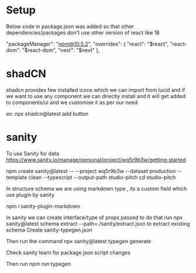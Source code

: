 # Setup
Below code in package.json was added so that other dependencies/packages don't use other version of react like 18

"packageManager": "npm@10.5.2",
  "overrides": {
    "react": "$react",
    "react-dom": "$react-dom",
    "next": "$next"
  },

# shadCN
shadcn provides few installed icons which we can import from lucid and if we want to use any component we can directly install and it will get added to components/ui and we customise it as per our need

ex: npx shadcn@latest add button

# sanity
To use Sanity for data
https://www.sanity.io/manage/personal/project/wq5r9b3w/getting-started

npm create sanity@latest -- --project wq5r9b3w --dataset production --template clean --typescript --output-path studio-pitch
cd studio-pitch

In structure schema we are using markdown type , its a custom field which use plugin by sanity

npm i sanity-plugin-markdown

In sanity we can create interface/type of props passed
to do that
run
npx sanity@latest schema extract --path=./sanity/extract.json
to extract existing schema
Create sanity-typegen.json

Then run the command
npx sanity@latest typegen generate

Check sanity learn for package.json script changes

Then run npm run typegen
